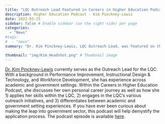 ```yaml
---
title: "LQC Outreach Lead Featured in Careers in Higher Education Podcast"
description: Higher Education Podcast - Kim Pinckney-Lewis
date: 2022-03-15
sidebar: false # Enable sidebar (on the right side) per page
categories:
  - "News"
#tags:
#  - "news"
summary: "Dr. Kim Pinckney-Lewis, LQC Outreach Lead, was featured on the Careers in Higher Education Podcast."

thumbnail: "img/Kim_Headshot.png" # Thumbnail image
---
```

[Dr. Kim Pinckney-Lewis](https://www.linkedin.com/in/professionalkpl/) currently serves as the Outreach Lead for the LQC. With a background in Performance Improvement, Instructional Design & Technology, and Workforce Development, she has experience across academic and government settings. Within the Careers in Higher Education Podcast, she discusses her own personal career journey as well as how she 1) applies her skills within the LQC, 2) engages in the LQC’s various outreach initiatives, and 3) differentiates between academic and government setting experiences. If you have ever been curious about making the leap into government sector, this podcast will help demystify the application process. The podcast episode is available [here](https://www.buzzsprout.com/1309945/9824809-performance-enhancement-in-government-operations-with-dr-kim-pinckney-lewis).
